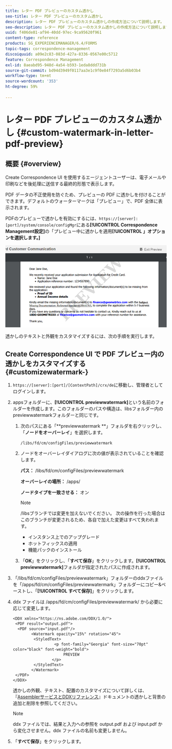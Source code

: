 ```yaml
---
title: レター PDF プレビューのカスタム透かし
seo-title: レター PDF プレビューのカスタム透かし
description: レター PDF プレビューのカスタム透かしの作成方法について説明します。
seo-description: レター PDF プレビューのカスタム透かしの作成方法について説明します。
uuid: f406de81-af94-40dd-97ec-9ca95620f961
content-type: reference
products: SG_EXPERIENCEMANAGER/6.4/FORMS
topic-tags: correspondence-management
discoiquuid: a09e2c83-083d-427a-8336-0567e00c5712
feature: Correspondence Management
exl-id: 8aeabd95-948d-4a54-b593-1eda8ddd731b
source-git-commit: bd94d3949f0117aa3e1c9f0e84f7293a5d6b03b4
workflow-type: tm+mt
source-wordcount: '353'
ht-degree: 59%

---
```


# レター PDF プレビューのカスタム透かし {#custom-watermark-in-letter-pdf-preview}

## 概要 {#overview}

Create Correspondence UI を使用するエージェントユーザーは、電子メールや印刷などを後処理に送信する最終的形態で表示します。

PDF データの不正使用を防ぐため、プレビューの PDF に透かしを付けることができます。デフォルトのウォーターマークは「プレビュー」で、PDF 全体に表示されます。

PDFのプレビューで透かしを有効にするには、`https://[server]:[port]/system/console/configMgr`にある&#x200B;**[!UICONTROL Correspondence Management設定]**&#x200B;の「プレビュー中に透かしを適用&#x200B;**[!UICONTROL 」オプションを選択します。]**

![default-watermark](assets/default-watermark.png)

透かしのテキストと外観をカスタマイズするには、次の手順を実行します。

## Create Correspondence UI で PDF プレビュー内の透かしをカスタマイズする  {#customizewatermark-}

1. `https://[server]:[port]/[ContextPath]/crx/de`に移動し、管理者としてログインします。
1. appsフォルダーに、**[!UICONTROL previewwatermark]**&#x200B;という名前のフォルダーを作成します。このフォルダーのパスや構造は、libsフォルダー内のpreviewwatermarkフォルダーと同じです。

   1. 次のパスにある「**previewwatermark **」フォルダを右クリックし、「**ノードをオーバーレイ**」を選択します。

      `/libs/fd/cm/configFiles/previewwatermark`

   1. ノードをオーバーレイダイアログに次の値が表示されていることを確認します。

      **パス：** /libs/fd/cm/configFiles/previewwatermark

      **オーバーレイの場所：** /apps/

      **ノードタイプを一致させる：** オン

      >[!NOTE]
      >
      >/libsブランチでは変更を加えないでください。 次の操作を行った場合はこのブランチが変更されるため、各自で加えた変更はすべて失われます。
      >
      >* インスタンス上でのアップグレード
      >* ホットフィックスの適用
      >* 機能パックのインストール


   1. 「**OK**」をクリックし、「**すべて保存**」をクリックします。**[!UICONTROL previewwatermark]**&#x200B;フォルダが指定されたパスに作成されます。

1. 「/libs/fd/cm/configFiles/previewwatermark」フォルダーのddxファイルを「/apps/fd/cm/configFiles/previewwatermark」フォルダーにコピー&amp;ペーストし、「**[!UICONTROL すべて保存]**」をクリックします。
1. ddx ファイルは /apps/fd/cm/configFiles/previewwatermark/ から必要に応じて変更します。

   ```
   <DDX xmlns="https://ns.adobe.com/DDX/1.0/">
    <PDF result="output.pdf">
     <PDF source="input.pdf"/>
           <Watermark opacity="15%" rotation="45">
            <StyledText>
                     <p font-family="Georgia" font-size="70pt" color="black" font-weight="bold">
                         PREVIEW
                    </p>
            </StyledText>
           </Watermark>
    </PDF>
   </DDX>
   ```

   透かしの外観、テキスト、配置のカスタマイズについて詳しくは、『[AssemblerサービスとDDXリファレンス](https://help.adobe.com/en_US/livecycle/11.0/ddxRef.pdf)』ドキュメントの透かしと背景の追加と削除を参照してください。

   >[!NOTE]
   >
   >ddx ファイルでは、結果と入力への参照を output.pdf および input.pdf から変化させません。ddx ファイルの名前も変更しません。

1. 「**すべて保存**」をクリックします。
